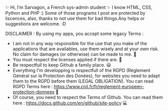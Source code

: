 ✨ Hi, I’m Sarvagon, a French sys-admin student ✨
I know HTML, CSS, Python and PHP :)
Some of those programs I post are protected by liscences, also, thanks to not use them for bad things.Any helps or suggestions are welcome.  :D



DISCLAIMER : 
By using my apps, you accept some legacy Terms : 
- I am not in any way responsible for the use that you make of the applications that are availables, use them wisely and at your own risk. No claim for damages (or otherwise) can be made to me. 👀
- You must respect the licenses applied if there are. 📜
- Be respectfull to keep Github a family place. 😃
- Everything I'm developping is respectfull of the RGPD (Réglement Général sur la Protection des Donées), for websites you need to adapt them to the RGPD before them (LEGAL OBLIGATION). You can read RGPD Terms here : https://www.cnil.fr/fr/reglement-europeen-protection-donnees 🤳
- Of course, you need to respect the Terms of Github. You can read them here : https://docs.github.com/en/github/site-policy 💻
<!---
Sarvagon/Sarvagon is a ✨ special ✨ repository because its `README.md` (this file) appears on your GitHub profile.
You can click the Preview link to take a look at your changes.
--->
